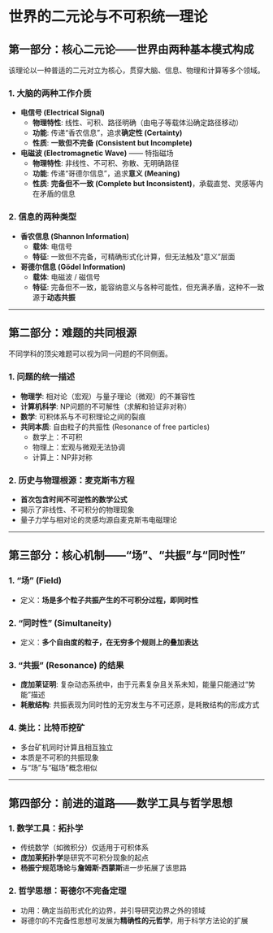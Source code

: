 # 世界的二元论与不可积统一理论

## 第一部分：核心二元论——世界由两种基本模式构成

该理论以一种普适的二元对立为核心，贯穿大脑、信息、物理和计算等多个领域。

### 1. 大脑的两种工作介质
- **电信号 (Electrical Signal)**  
  - **物理特性**: 线性、可积、路径明确（由电子等载体沿确定路径移动）  
  - **功能**: 传递“香农信息”，追求**确定性 (Certainty)**  
  - **性质**: **一致但不完备 (Consistent but Incomplete)**
- **电磁波 (Electromagnetic Wave)** —— 特指磁场  
  - **物理特性**: 非线性、不可积、弥散、无明确路径  
  - **功能**: 传递“哥德尔信息”，追求**意义 (Meaning)**  
  - **性质**: **完备但不一致 (Complete but Inconsistent)**，承载直觉、灵感等内在矛盾的信息

### 2. 信息的两种类型
- **香农信息 (Shannon Information)**  
  - **载体**: 电信号  
  - **特征**: 一致但不完备，可精确形式化计算，但无法触及“意义”层面
- **哥德尔信息 (Gödel Information)**  
  - **载体**: 电磁波 / 磁信号  
  - **特征**: 完备但不一致，能容纳意义与各种可能性，但充满矛盾，这种不一致源于**动态共振**

---

## 第二部分：难题的共同根源

不同学科的顶尖难题可以视为同一问题的不同侧面。

### 1. 问题的统一描述
- **物理学**: 相对论（宏观）与量子理论（微观）的不兼容性  
- **计算机科学**: NP问题的不可解性（求解和验证非对称）  
- **数学**: 可积体系与不可积理论之间的裂痕  
- **共同本质**: 自由粒子的共振性 (Resonance of free particles)  
  - 数学上：不可积  
  - 物理上：宏观与微观无法协调  
  - 计算上：NP非对称

### 2. 历史与物理根源：麦克斯韦方程
- **首次包含时间不可逆性的数学公式**  
- 揭示了非线性、不可积分的物理现象  
- 量子力学与相对论的灵感均源自麦克斯韦电磁理论

---

## 第三部分：核心机制——“场”、“共振”与“同时性”

### 1. “场” (Field)
- 定义：**场是多个粒子共振产生的不可积分过程，即同时性**

### 2. “同时性” (Simultaneity)
- 定义：**多个自由度的粒子，在无穷多个规则上的叠加表达**

### 3. “共振” (Resonance) 的结果
- **庞加莱证明**: 复杂动态系统中，由于元素复杂且关系未知，能量只能通过“势能”描述  
- **耗散结构**: 共振表现为同时性的无穷发生与不可还原，是耗散结构的形成方式

### 4. 类比：比特币挖矿
- 多台矿机同时计算且相互独立  
- 本质是不可积的共振现象  
- 与“场”与“磁场”概念相似

---

## 第四部分：前进的道路——数学工具与哲学思想

### 1. 数学工具：拓扑学
- 传统数学（如微积分）仅适用于可积体系  
- **庞加莱拓扑学**是研究不可积分现象的起点  
- **杨振宁规范场论**与**詹姆斯·西蒙斯**进一步拓展了该思路

### 2. 哲学思想：哥德尔不完备定理
- 功用：确定当前形式化的边界，并引导研究边界之外的领域  
- 哥德尔的不完备性思想可发展为**精确性的元哲学**，用于科学方法论的扩展
